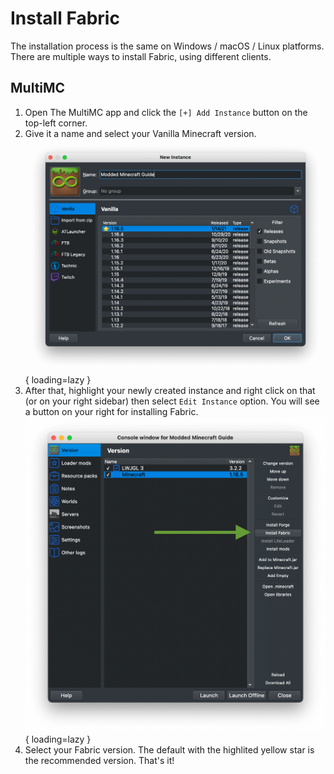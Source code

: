 # Install Fabric

The installation process is the same on Windows / macOS / Linux platforms. There are multiple ways to install Fabric, using different clients.

## MultiMC

1. Open The MultiMC app and click the `[+] Add Instance` button on the top-left corner.
2. Give it a name and select your Vanilla Minecraft version.
	![](/images/install_forge-fabric_multimc.png){ loading=lazy }
3. After that, highlight your newly created instance and right click on that (or on your right sidebar) then select `Edit Instance` option. You will see a button on your right for installing Fabric.
	![](/images/install_fabric_multimc.png){ loading=lazy }
4. Select your Fabric version. The default with the highlited yellow star is the recommended version. That's it!